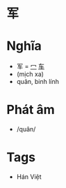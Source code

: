 # 军

# Nghĩa
* 军 = [冖](冖.md) [车](车.md)
* (mịch xa)
* quân, binh lính

# Phát âm
* /quân/

# Tags
* Hán Việt

